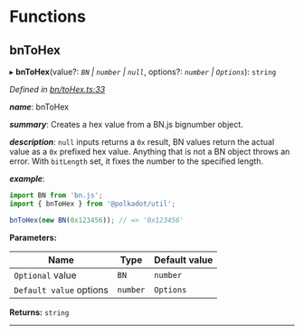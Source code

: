 

# Functions

<a id="bntohex"></a>

##  bnToHex

▸ **bnToHex**(value?: *`BN` | `number` | `null`*, options?: *`number` | `Options`*): `string`

*Defined in [bn/toHex.ts:33](https://github.com/polkadot-js/common/blob/420f807/packages/util/src/bn/toHex.ts#L33)*

*__name__*: bnToHex

*__summary__*: Creates a hex value from a BN.js bignumber object.

*__description__*: `null` inputs returns a `0x` result, BN values return the actual value as a `0x` prefixed hex value. Anything that is not a BN object throws an error. With `bitLength` set, it fixes the number to the specified length.

*__example__*:   

```javascript
import BN from 'bn.js';
import { bnToHex } from '@polkadot/util';

bnToHex(new BN(0x123456)); // => '0x123456'
```

**Parameters:**

| Name | Type | Default value |
| ------ | ------ | ------ |
| `Optional` value | `BN` | `number` | `null` | - |
| `Default value` options | `number` | `Options` |  { bitLength: -1, isLe: false, isNegative: false } |

**Returns:** `string`

___

